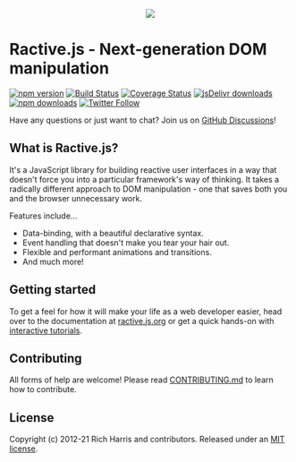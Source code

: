 <p align="center"><img src ="https://avatars1.githubusercontent.com/u/4751469?v=3&s=100"></p>

# Ractive.js - Next-generation DOM manipulation
[![npm version](https://img.shields.io/npm/v/ractive.svg?style=flat-square)](https://www.npmjs.com/package/ractive) [![Build Status](https://img.shields.io/travis/ractivejs/ractive/dev.svg?style=flat-square)](https://travis-ci.org/ractivejs/ractive) [![Coverage Status](https://img.shields.io/coveralls/ractivejs/ractive/dev.svg?style=flat-square)](https://coveralls.io/github/ractivejs/ractive?branch=dev) [![jsDelivr downloads](https://data.jsdelivr.com/v1/package/npm/ractive/badge)](https://www.jsdelivr.com/package/npm/ractive) [![npm downloads](https://img.shields.io/npm/dm/ractive.svg?style=flat-square)](https://www.npmjs.com/package/ractive) [![Twitter Follow](https://img.shields.io/twitter/follow/ractivejs.svg?style=flat-square)](https://twitter.com/ractivejs)

Have any questions or just want to chat? Join us on [GitHub Discussions](https://github.com/ractivejs/ractive/discussions)!


## What is Ractive.js?

It's a JavaScript library for building reactive user interfaces in a way that doesn't force you into a particular framework's way of thinking. It takes a radically different approach to DOM manipulation - one that saves both you and the browser unnecessary work.

Features include...

- Data-binding, with a beautiful declarative syntax.
- Event handling that doesn't make you tear your hair out.
- Flexible and performant animations and transitions.
- And much more!

## Getting started

To get a feel for how it will make your life as a web developer easier, head over to the documentation at [ractive.js.org](https://ractive.js.org/) or get a quick hands-on with [interactive tutorials](https://ractive.js.org/tutorials/hello-world/).

## Contributing

All forms of help are welcome! Please read [CONTRIBUTING.md](CONTRIBUTING.md) to learn how to contribute.

## License

Copyright (c) 2012-21 Rich Harris and contributors. Released under an [MIT license](LICENSE.md).

